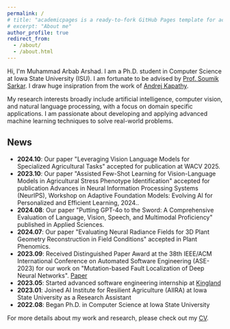 ```yaml
---
permalink: /
# title: "academicpages is a ready-to-fork GitHub Pages template for academic personal websites"
# excerpt: "About me"
author_profile: true
redirect_from: 
  - /about/
  - /about.html
---
```


Hi, I'm Muhammad Arbab Arshad. I am a Ph.D. student in Computer Science at Iowa State University (ISU). I am fortunate to be advised by [Prof. Soumik Sarkar](https://scholar.google.com/citations?user=-rmRjqIAAAAJ&hl=en). I draw huge insipration from the work of [Andrej Kapathy](https://karpathy.ai/). 

My research interests broadly include artificial intelligence, computer vision, and natural language processing, with a focus on domain specific applications. I am passionate about developing and applying advanced machine learning techniques to solve real-world problems.

 News
------
- **2024.10**: Our paper "Leveraging Vision Language Models for Specialized Agricultural Tasks" accepted for publication at WACV 2025.
- **2023.10**: Our paper "Assisted Few-Shot Learning for Vision-Language Models in Agricultural Stress Phenotype Identification" accepted for publication Advances in Neural Information Processing Systems (NeurIPS), Workshop on Adaptive Foundation Models: Evolving AI for Personalized and Efficient Learning, 2024..
- **2024.08**: Our paper "Putting GPT-4o to the Sword: A Comprehensive Evaluation of Language, Vision, Speech, and Multimodal Proficiency" published in Applied Sciences.
- **2024.07**: Our paper "Evaluating Neural Radiance Fields for 3D Plant Geometry Reconstruction in Field Conditions" accepted in Plant Phenomics.
- **2023.09**: Received Distinguished Paper Award at the 38th IEEE/ACM International Conference on Automated Software Engineering (ASE-2023) for our work on "Mutation-based Fault Localization of Deep Neural Networks". [Paper](https://conf.researchr.org/details/ase-2023/ase-2023-papers/105/Mutation-based-Fault-Localization-of-Deep-Neural-Networks)
- **2023.05**: Started advanced software engineering internship at [Kingland](https://www.kingland.com/)
- **2023.01**: Joined AI Institute for Resilient Agriculture (AIIRA) at Iowa State University as a Research Assistant
- **2022.08**: Began Ph.D. in Computer Science at Iowa State University


For more details about my work and research, please check out my [CV](/cv/).
